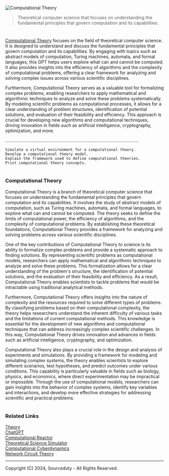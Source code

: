 ![Computational Theory](https://github.com/user-attachments/assets/e94b5ae6-6ff2-416b-95ab-e730d78047e1)

> Theoretical computer science that focuses on understanding the fundamental principles that govern computation and its capabilities.

#

[Computational Theory](https://chatgpt.com/g/g-B4iJ2xnLt-computational-theory) focuses on the field of theoretical computer science. It is designed to understand and discuss the fundamental principles that govern computation and its capabilities. By engaging with topics such as abstract models of computation, Turing machines, automata, and formal languages, this GPT helps users explore what can and cannot be computed. It also provides insights into the efficiency of algorithms and the complexity of computational problems, offering a clear framework for analyzing and solving complex issues across various scientific disciplines.

Furthermore, Computational Theory serves as a valuable tool for formalizing complex problems, enabling researchers to apply mathematical and algorithmic techniques to analyze and solve these problems systematically. By modeling scientific problems as computational processes, it allows for a clear understanding of problem structures, identification of potential solutions, and evaluation of their feasibility and efficiency. This approach is crucial for developing new algorithms and computational techniques, driving innovation in fields such as artificial intelligence, cryptography, optimization, and more.

.........................................................................................................

```
Simulate a virtual environment for a computational theory.
Develop a computational theory model.
Explain the framework used to define computational theories.
Print computational theory concepts.
```

#
### Computational Theory

Computational Theory is a branch of theoretical computer science that focuses on understanding the fundamental principles that govern computation and its capabilities. It involves the study of abstract models of computation, such as Turing machines, automata, and formal languages, to explore what can and cannot be computed. The theory seeks to define the limits of computational power, the efficiency of algorithms, and the complexity of computational problems. By establishing these theoretical foundations, Computational Theory provides a framework for analyzing and solving problems across various scientific disciplines.

One of the key contributions of Computational Theory to science is its ability to formalize complex problems and provide a systematic approach to finding solutions. By representing scientific problems as computational models, researchers can apply mathematical and algorithmic techniques to analyze and solve these problems. This formalization allows for a clear understanding of the problem's structure, the identification of potential solutions, and the evaluation of their feasibility and efficiency. As a result, Computational Theory enables scientists to tackle problems that would be intractable using traditional analytical methods.

Furthermore, Computational Theory offers insights into the nature of complexity and the resources required to solve different types of problems. By classifying problems based on their computational complexity, the theory helps researchers understand the inherent difficulty of various tasks and the limitations of current computational methods. This knowledge is essential for the development of new algorithms and computational techniques that can address increasingly complex scientific challenges. In this way, Computational Theory drives innovation and advances in fields such as artificial intelligence, cryptography, and optimization.

Computational Theory also plays a crucial role in the design and analysis of experiments and simulations. By providing a framework for modeling and simulating complex systems, the theory enables scientists to explore different scenarios, test hypotheses, and predict outcomes under various conditions. This capability is particularly valuable in fields such as biology, physics, and economics, where direct experimentation may be impractical or impossible. Through the use of computational models, researchers can gain insights into the behavior of complex systems, identify key variables and interactions, and develop more effective strategies for addressing scientific and practical problems.

#
### Related Links

[Theory](https://github.com/sourceduty/Theory)
<br>
[ChatGPT](https://github.com/sourceduty/ChatGPT)
<br>
[Computational Reactor](https://github.com/sourceduty/Computational_Reactor)
<br>
[Theoretical Science Simulator](https://github.com/sourceduty/Theoretical_Science_Simulator)
<br>
[Computational Cyberdynamics](https://github.com/sourceduty/Computational_Cyberdynamics)
<br>
[Network Circuit Theory](https://github.com/sourceduty/Network_Circuit_Theory)

***
Copyright (C) 2024, Sourceduty - All Rights Reserved.
